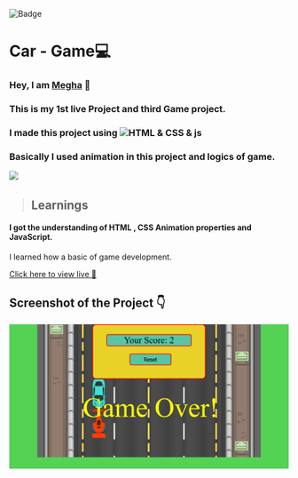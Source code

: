![Badge](https://img.shields.io/badge/Project--1-Landing--Page-blue)
# Car - Game💻
### Hey, I am [**Megha**](https://www.linkedin.com/in/meghakeshri/) 🙂 
### This is  my 1st live Project and third Game project.
### I made this project using ![HTML & CSS & js](https://img.shields.io/badge/HTML%20%26-CSS%20%26%20js-blue)

### Basically I used animation in this project and logics of game.

![](./screenshot/undraw_programmer_re_owql.svg)

 >## Learnings
 #### I got the understanding of HTML , CSS Animation properties and JavaScript.
 I learned how a basic of game development. 

   

[Click here to view live 🚀](https://car-new-game.netlify.app/ "Street Style Landing Page")

## Screenshot of the Project 👇
![](/Screenshot%202022-09-25%20at%2020-55-25%20Car-Game.png)



